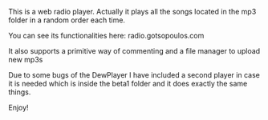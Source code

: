 This is a web radio player. Actually it plays all the songs located in the mp3 folder in a random order each time. 

You can see its functionalities here: 
radio.gotsopoulos.com

It also supports a primitive way of commenting and a file manager to upload new mp3s

Due to some bugs of the DewPlayer I have included a second player in case it is needed which is inside the beta1 folder and it does exactly the same things.

Enjoy!